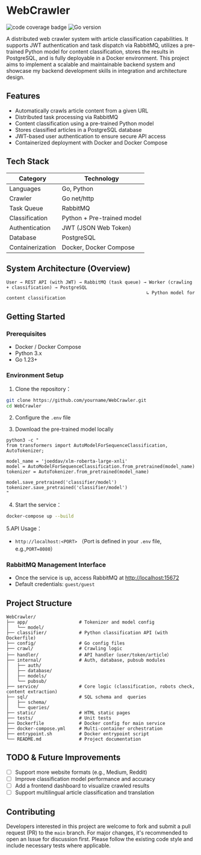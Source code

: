 
# WebCrawler

![code coverage badge](https://github.com/NickLiu-0717/Webcrawler/actions/workflows/ci.yml/badge.svg)
![Go version](https://img.shields.io/badge/go-1.23-blue)

A distributed web crawler system with article classification capabilities. It supports JWT authentication and task dispatch via RabbitMQ, utilizes a pre-trained Python model for content classification, stores the results in PostgreSQL, and is fully deployable in a Docker environment. This project aims to implement a scalable and maintainable backend system and showcase my backend development skills in integration and architecture design.

## Features

- Automatically crawls article content from a given URL
- Distributed task processing via RabbitMQ
- Content classification using a pre-trained Python model
- Stores classified articles in a PostgreSQL database
- JWT-based user authentication to ensure secure API access
- Containerized deployment with Docker and Docker Compose

## Tech Stack

| Category         | Technology                             |
|--------------|----------------------------------|
| Languages         | Go, Python                       |
| Crawler         | Go net/http                      |
| Task Queue     | RabbitMQ                         |
| Classification     | Python + Pre-trained model          |
| Authentication     | JWT (JSON Web Token)             |
| Database       | PostgreSQL                       |
| Containerization       | Docker, Docker Compose           |

## System Architecture (Overview)

```
User → REST API (with JWT) → RabbitMQ (task queue) → Worker (crawling + classification) → PostgreSQL
                                                    ↳ Python model for content classification
```

## Getting Started

### Prerequisites

- Docker / Docker Compose
- Python 3.x
- Go 1.23+

### Environment Setup

1. Clone the repository：
```bash
git clone https://github.com/yourname/WebCrawler.git
cd WebCrawler
```

2. Configure the `.env` file

3. Download the pre-trained model locally
```
python3 -c "
from transformers import AutoModelForSequenceClassification, AutoTokenizer;

model_name = 'joeddav/xlm-roberta-large-xnli'
model = AutoModelForSequenceClassification.from_pretrained(model_name)
tokenizer = AutoTokenizer.from_pretrained(model_name)

model.save_pretrained('classifier/model')
tokenizer.save_pretrained('classifier/model')
"
```

4. Start the service：
```bash
docker-compose up --build
```

5.API Usage：
- `http://localhost:<PORT>` （Port is defined in your `.env` file, e.g.,`PORT=8080`）

### RabbitMQ Management Interface
- Once the service is up, access RabbitMQ at [http://localhost:15672](http://localhost:15672)
- Default credentials: `guest/guest`

## Project Structure

```
WebCrawler/
├── app/                   # Tokenizer and model config
│   └── model/
├── classifier/            # Python classification API (with Dockerfile)
├── config/                # Go config files
├── crawl/                 # Crawling logic
├── handler/               # API handler（user/token/article）
├── internal/              # Auth, database, pubsub modules
│   ├── auth/
│   ├── database/
│   ├── models/
│   └── pubsub/
├── service/               # Core logic (classification, robots check, content extraction)
├── sql/                   # SQL schema and  queries
│   ├── schema/
│   └── queries/
├── static/                # HTML static pages
├── tests/                 # Unit tests
├── Dockerfile             # Docker config for main service
├── docker-compose.yml     # Multi-container orchestration
├── entrypoint.sh          # Docker entrypoint script
└── README.md              # Project documentation

```

## TODO & Future Improvements

- [ ] Support more website formats (e.g., Medium, Reddit)
- [ ] Improve classification model performance and accuracy
- [ ] Add a frontend dashboard to visualize crawled results
- [ ] Support multilingual article classification and translation

## Contributing
Developers interested in this project are welcome to fork and submit a pull request (PR) to the `main` branch.
For major changes, it's recommended to open an Issue for discussion first.
Please follow the existing code style and include necessary tests where applicable.
